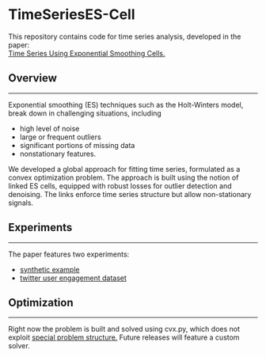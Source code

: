# TimeSeriesES-Cell

This repository contains code for time series analysis, developed in the paper:  
[Time Series Using Exponential Smoothing Cells.](https://arxiv.org/abs/1706.02829)

## Overview
---
Exponential smoothing (ES) techniques such as the Holt-Winters model, break down in challenging situations, including
  * high level of noise
  * large or frequent outliers
  * significant portions of missing data
  * nonstationary features. 

We developed a global approach for fitting time series, formulated as a convex optimization problem. 
The approach is built using the notion of linked ES cells, equipped with robust losses for outlier 
detection and denoising. The links enforce time series structure but allow non-stationary signals.  


## Experiments
---
The paper features two experiments: 
* [synthetic example](https://github.com/UW-AMO/TimeSeriesES-Cell/blob/master/Illustration%20-%20Paper%20-%20Synthetic%20Example.ipynb)
* [twitter user engagement dataset](https://github.com/UW-AMO/TimeSeriesES-Cell/blob/master/Illustration%20-%20Paper%20-%20Twitter%20Data.ipynb) 

## Optimization
---
Right now the problem is built and solved using cvx.py, which does not exploit [special problem structure.](https://arxiv.org/abs/1609.06369) Future releases will feature a custom solver. 
